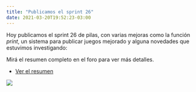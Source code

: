 ```yaml
---
title: "Publicamos el sprint 26"
date: 2021-03-20T19:52:23-03:00
---
```


Hoy publicamos el sprint 26 de pilas, con varias
mejoras como la función *print*, un sistema para
publicar juegos mejorado y alguna novedades que
estuvimos investigando:

Mirá el resumen completo en el foro para ver más detalles.

- [Ver el resumen](https://foro.pilas-engine.com.ar/t/resumen-del-sprint-26/2170)

![](/noticias/sprint-26.jpg)
